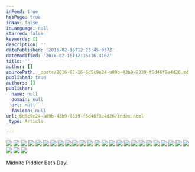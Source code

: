 ```yaml
---
inFeed: true
hasPage: true
inNav: false
inLanguage: null
starred: false
keywords: []
description: ''
datePublished: '2016-02-16T12:23:45.037Z'
dateModified: '2016-02-16T12:15:16.410Z'
title: ''
author: []
sourcePath: _posts/2016-02-16-6d5c9e24-a89b-43b9-9339-f5d46f9e4d26.md
published: true
authors: []
publisher:
  name: null
  domain: null
  url: null
  favicon: null
url: 6d5c9e24-a89b-43b9-9339-f5d46f9e4d26/index.html
_type: Article

---
```

![](https://the-grid-user-content.s3-us-west-2.amazonaws.com/9f33dce1-0681-46b0-bd92-db2bffcfbb2b.jpg)
![](https://the-grid-user-content.s3-us-west-2.amazonaws.com/ee860814-ccca-47ab-85eb-5b8293306a5f.jpg)
![](https://the-grid-user-content.s3-us-west-2.amazonaws.com/b9723c01-46d4-49e2-b94f-55444018b4b7.jpg)
![](https://the-grid-user-content.s3-us-west-2.amazonaws.com/54227fcf-323a-43dc-bd93-c3d7dddfa064.jpg)
![](https://the-grid-user-content.s3-us-west-2.amazonaws.com/bfd76780-d2ae-4c7c-a3bc-c1043a3e5cd7.jpg)
![](https://the-grid-user-content.s3-us-west-2.amazonaws.com/ad194458-1ccc-4054-9e4f-e70621aad91b.jpg)
![](https://the-grid-user-content.s3-us-west-2.amazonaws.com/e2ff03ce-e78a-4eae-bd06-8946fcacd6fd.jpg)
![](https://the-grid-user-content.s3-us-west-2.amazonaws.com/abb76158-1318-4110-bdca-56983b711ab7.jpg)
![](https://the-grid-user-content.s3-us-west-2.amazonaws.com/5cbb7b21-e9e7-49ec-9121-a57d9cd036d8.jpg)
![](https://the-grid-user-content.s3-us-west-2.amazonaws.com/66d0bb23-4d69-4111-8158-fbc64ceac8a8.jpg)
![](https://the-grid-user-content.s3-us-west-2.amazonaws.com/1aeb9789-dba7-4b15-8221-91dbf21d108b.jpg)
![](https://the-grid-user-content.s3-us-west-2.amazonaws.com/b40bf6b3-4ad3-46bd-a2f4-e22197b6ea7b.jpg)
![](https://the-grid-user-content.s3-us-west-2.amazonaws.com/1bc8e220-bbad-4d27-acb3-e8c7390cea04.jpg)
![](https://the-grid-user-content.s3-us-west-2.amazonaws.com/f6ce23d4-4879-436f-a977-f083b660640b.jpg)
![](https://the-grid-user-content.s3-us-west-2.amazonaws.com/d78d1a9e-35b6-46fc-8635-e06f5eb85596.jpg)
![](https://the-grid-user-content.s3-us-west-2.amazonaws.com/dfea180e-96cf-48d1-8bf7-438820394931.jpg)
![](https://the-grid-user-content.s3-us-west-2.amazonaws.com/626c3211-6d81-4344-9358-a73306f4bc8d.jpg)
![](https://the-grid-user-content.s3-us-west-2.amazonaws.com/2c2897af-ef30-4734-8621-76bc1b188336.jpg)
![](https://the-grid-user-content.s3-us-west-2.amazonaws.com/86728604-77df-430e-8d03-8c349e1dadfd.jpg)
![](https://the-grid-user-content.s3-us-west-2.amazonaws.com/4dbf9e8e-fe44-4d68-8ac6-909be8182c6e.jpg)
![](https://the-grid-user-content.s3-us-west-2.amazonaws.com/3d0d3682-b48e-4b49-8ff4-5c4a95c31474.jpg)
![](https://the-grid-user-content.s3-us-west-2.amazonaws.com/441a7500-243c-4944-ac39-be89cb8f8a2e.jpg)
![](https://the-grid-user-content.s3-us-west-2.amazonaws.com/267f2c98-4acc-4802-8d2f-e18db65028dc.jpg)
![](https://the-grid-user-content.s3-us-west-2.amazonaws.com/a9d2800f-9994-4301-a59f-65df20817f0a.jpg)
![](https://the-grid-user-content.s3-us-west-2.amazonaws.com/b95d54d4-9bbf-4e0f-81ad-773ba5bbe029.jpg)
![](https://the-grid-user-content.s3-us-west-2.amazonaws.com/fd2daf8a-5838-4b80-94a8-b58d72e2d51a.jpg)
![](https://the-grid-user-content.s3-us-west-2.amazonaws.com/dc3b0fa2-8198-422e-b2ba-0954bf133bfc.jpg)
![](https://the-grid-user-content.s3-us-west-2.amazonaws.com/594242a4-6c61-4af4-a0f1-4bf90fe4743d.jpg)

Midnite Piddler Bath Day!